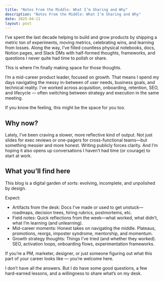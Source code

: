 ```yaml
---
title: "Notes From the Middle: What I’m Sharing and Why"
description: "Notes From the Middle: What I’m Sharing and Why"
date: 2025-04-11
layout: post
---
```


I’ve spent the last decade helping to build and grow products by shipping a metric ton of experiments, moving metrics, celebrating wins, and learning from losses. Along the way, I’ve filled countless physical notebooks, docs, Notion pages, and Slack DMs with half-formed thoughts, frameworks, and questions I never quite had time to polish or share.

This is where I’m finally making space for those thoughts.

I’m a mid-career product leader, focused on growth. That means I spend my days navigating the messy in-between of user needs, business goals, and technical reality. I’ve worked across acquisition, onboarding, retention, SEO, and lifecycle — often switching between strategy and execution in the same meeting. 

If you know the feeling, this might be the space for you too.

<h2>Why now?</h2>
Lately, I’ve been craving a slower, more reflective kind of output. Not just slides for exec reviews or one-pagers for cross-functional teams—but something messier and more honest. Writing publicly forces clarity. And I’m hoping it also opens up conversations I haven’t had time (or courage) to start at work.

<h2>What you’ll find here</h2>  
This blog is a digital garden of sorts: evolving, incomplete, and unpolished by design. 

Expect:
<ul>

  <li>Artifacts from the desk: Docs I’ve made or used to get unstuck—roadmaps, decision trees, hiring rubrics, postmortems, etc.</li>

  <li>Field notes: Quick reflections from the week—what worked, what didn’t, what I’m learning (and unlearning).</li>

  <li>Mid-career moments: Honest takes on navigating the middle. Plateaus, promotions, reorgs, imposter syndrome, mentorship, and momentum.</li>

  <li>Growth strategy thoughts: Things I’ve tried (and whether they worked). SEO, activation loops, onboarding flows, experimentation frameworks.</li>

</ul>

If you’re a PM, marketer, designer, or just someone figuring out what this part of your career looks like — you’re welcome here.

I don’t have all the answers. But I do have some good questions, a few hard-earned lessons, and a willingness to share what’s on my desk.
